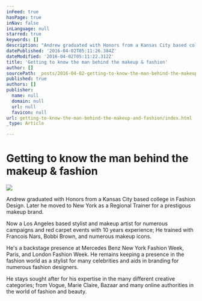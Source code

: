 ```yaml
---
inFeed: true
hasPage: true
inNav: false
inLanguage: null
starred: true
keywords: []
description: "Andrew graduated with Honors from a Kansas City based college in Fashion Design. Later he moved to New York as a Regional Trainer for a prestigous makeup brand.\_"
datePublished: '2016-04-02T05:11:26.384Z'
dateModified: '2016-04-02T05:11:22.312Z'
title: 'Getting to know the man behind the makeup & fashion'
author: []
sourcePath: _posts/2016-04-02-getting-to-know-the-man-behind-the-makeup-and-fashion.md
published: true
authors: []
publisher:
  name: null
  domain: null
  url: null
  favicon: null
url: getting-to-know-the-man-behind-the-makeup-and-fashion/index.html
_type: Article

---
```

# Getting to know the man behind the makeup & fashion
![](https://the-grid-user-content.s3-us-west-2.amazonaws.com/e7fbd3bd-0737-4521-930a-25091f667304.jpg)

Andrew graduated with Honors from a Kansas City based college in Fashion Design. Later he moved to New York as a Regional Trainer for a prestigous makeup brand. 

Now a Los Angeles based stylist and makeup artist for numerous campaigns and red carpet events with 10 years experience; He trained with Francois Nars, Bobbi Brown, and numerous makeup icons.

He's a backstage presence at Mercedes Benz New York Fashion Week, Paris, and London Fashion Week. He remains keeping a presence in the fashion world as a stylist for many celebrities and aids in branding for numerous fashion designers.

He stays sought after for his expertise in the many different creative categories; from Vogue, Marie Claire, Bazaar and many online authorities in the world of fashion and beauty.